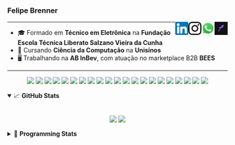<h3>Felipe Brenner</h3>

<a href="https://app.rocketseat.com.br/me/felipebrenner" target="_blank" rel="nofollow"><img align="right" width="30rem" src="./assets/rocketseat-black.png" alt="Rocketseat: @felipebrenner"/></a>
<a href="https://api.whatsapp.com/send?phone=5551995585968" target="_blank" rel="nofollow"><img align="right" width="30rem" src="./assets/whatsapp.png" alt="Whatsapp: +55 51995585968"/></a>
<a href="https://www.instagram.com/felipeobrenner/" target="_blank" rel="nofollow"><img align="right" width="30rem" src="./assets/instagram.png" alt="Instagram: @felipeobrenner"/></a>
<a href="https://www.linkedin.com/in/felipe-de-oliveira-brenner/" target="_blank" rel="nofollow"><img align="right" width="30rem" src="./assets/linkedin.png" alt="LinkedIn: @felipe-de-oliveira-brenner"/></a>

---

- 🎓 Formado em **Técnico em Eletrônica** na **Fundação Escola Técnica Liberato Salzano Vieira da Cunha**
- 📓 Cursando **Ciência da Computação** na **Unisinos**
- 🖥️ Trabalhando na **AB InBev**, com atuação no marketplace B2B **BEES**

---

<p align='center'>
  <img width="35rem" src="https://cdn.jsdelivr.net/gh/devicons/devicon/icons/react/react-original.svg" />
  <img width="35rem" src="https://cdn.jsdelivr.net/gh/devicons/devicon/icons/nextjs/nextjs-line.svg" />
  <img width="35rem" src="https://cdn.jsdelivr.net/gh/devicons/devicon/icons/javascript/javascript-plain.svg" />
  <img width="35rem" src="https://cdn.jsdelivr.net/gh/devicons/devicon/icons/typescript/typescript-plain.svg" />
  <img width="35rem" src="https://cdn.jsdelivr.net/gh/devicons/devicon/icons/jest/jest-plain.svg" />
  <img width="35rem" src="https://cdn.jsdelivr.net/gh/devicons/devicon/icons/redux/redux-original.svg" />
  <img width="35rem" src="https://cdn.jsdelivr.net/gh/devicons/devicon/icons/storybook/storybook-original.svg" />
  <img width="35rem" src="https://cdn.jsdelivr.net/gh/devicons/devicon/icons/sass/sass-original.svg" />
  <img width="35rem" src="https://cdn.jsdelivr.net/gh/devicons/devicon/icons/materialui/materialui-plain.svg" />
  <img width="35rem" src="https://cdn.jsdelivr.net/gh/devicons/devicon/icons/css3/css3-plain.svg" />
  <img width="35rem" src="https://cdn.jsdelivr.net/gh/devicons/devicon/icons/html5/html5-plain.svg" />
  <img width="35rem" src="https://cdn.jsdelivr.net/gh/devicons/devicon/icons/docker/docker-plain.svg" />
  <img width="35rem" src="https://cdn.jsdelivr.net/gh/devicons/devicon/icons/azure/azure-original.svg" />
  <img width="35rem" src="https://cdn.jsdelivr.net/gh/devicons/devicon/icons/vscode/vscode-original.svg" />
  <img width="35rem" src="https://cdn.jsdelivr.net/gh/devicons/devicon/icons/git/git-original.svg" />
  <img width="35rem" src="https://cdn.jsdelivr.net/gh/devicons/devicon/icons/yarn/yarn-original.svg" />
  <img width="35rem" src="https://cdn.jsdelivr.net/gh/devicons/devicon/icons/npm/npm-original-wordmark.svg" />
  <img width="35rem" src="https://cdn.jsdelivr.net/gh/devicons/devicon/icons/microsoftsqlserver/microsoftsqlserver-plain.svg" />
  <img width="35rem" src="https://cdn.jsdelivr.net/gh/devicons/devicon/icons/oracle/oracle-original.svg" />
  <img width="35rem" src="https://cdn.jsdelivr.net/gh/devicons/devicon/icons/linux/linux-plain.svg" />
  <img width="35rem" src="https://cdn.jsdelivr.net/gh/devicons/devicon/icons/ubuntu/ubuntu-plain.svg" />
</p>

<details open>
  <summary>📈 <b>GitHub Stats</b></summary>
  <br>
  <p align="center">
  <img src="https://github-readme-stats.vercel.app/api?username=felipebrenner&show_icons=true&theme=dark"/>
  <img src="https://github-readme-stats.vercel.app/api/top-langs/?username=felipebrenner&layout=compact&theme=dark">
  </p>

</details>

<details>
  <summary>🤖 <b>Programming Stats</b></summary>
  <br/>

  <!--START_SECTION:waka-->
![Code Time](http://img.shields.io/badge/Code%20Time-3%2C121%20hrs%2010%20mins-blue)

**🐱 My GitHub Data** 

> 📦 460.2 kB Used in GitHub's Storage 
 > 
> 🏆 59 Contributions in the Year 2024
 > 
> 🚫 Not Opted to Hire
 > 
> 📜 29 Public Repositories 
 > 
> 🔑 6 Private Repositories 
 > 
**I'm an Early 🐤** 

```text
🌞 Morning                164 commits         ███░░░░░░░░░░░░░░░░░░░░░░   13.29 % 
🌆 Daytime                481 commits         ██████████░░░░░░░░░░░░░░░   38.98 % 
🌃 Evening                554 commits         ███████████░░░░░░░░░░░░░░   44.89 % 
🌙 Night                  35 commits          █░░░░░░░░░░░░░░░░░░░░░░░░   02.84 % 
```
📅 **I'm Most Productive on Wednesday** 

```text
Monday                   207 commits         ████░░░░░░░░░░░░░░░░░░░░░   16.77 % 
Tuesday                  180 commits         ████░░░░░░░░░░░░░░░░░░░░░   14.59 % 
Wednesday                218 commits         ████░░░░░░░░░░░░░░░░░░░░░   17.67 % 
Thursday                 154 commits         ███░░░░░░░░░░░░░░░░░░░░░░   12.48 % 
Friday                   137 commits         ███░░░░░░░░░░░░░░░░░░░░░░   11.10 % 
Saturday                 159 commits         ███░░░░░░░░░░░░░░░░░░░░░░   12.88 % 
Sunday                   179 commits         ████░░░░░░░░░░░░░░░░░░░░░   14.51 % 
```


📊 **This Week I Spent My Time On** 

```text
💬 Programming Languages: 
TypeScript               16 hrs 23 mins      ███████████████░░░░░░░░░░   59.12 % 
Other                    5 hrs 11 mins       █████░░░░░░░░░░░░░░░░░░░░   18.73 % 
Text                     4 hrs 20 mins       ████░░░░░░░░░░░░░░░░░░░░░   15.67 % 
JSON                     41 mins             █░░░░░░░░░░░░░░░░░░░░░░░░   02.50 % 
Bash                     27 mins             ░░░░░░░░░░░░░░░░░░░░░░░░░   01.66 % 

🔥 Editors: 
VS Code                  27 hrs 42 mins      █████████████████████████   100.00 % 

🐱‍💻 Projects: 
academic-recommendation-s15 hrs 5 mins       ██████████████░░░░░░░░░░░   54.45 % 
tradutores               6 hrs 13 mins       ██████░░░░░░░░░░░░░░░░░░░   22.48 % 
web-link-order-tracking  3 hrs 37 mins       ███░░░░░░░░░░░░░░░░░░░░░░   13.07 % 
nfa-post-sales           55 mins             █░░░░░░░░░░░░░░░░░░░░░░░░   03.33 % 
typescript               30 mins             ░░░░░░░░░░░░░░░░░░░░░░░░░   01.85 % 

💻 Operating System: 
Linux                    27 hrs 29 mins      █████████████████████████   99.17 % 
Windows                  13 mins             ░░░░░░░░░░░░░░░░░░░░░░░░░   00.83 % 
```

**I Mostly Code in TypeScript** 

```text
TypeScript               15 repos            ██████████░░░░░░░░░░░░░░░   40.54 % 
JavaScript               4 repos             ███░░░░░░░░░░░░░░░░░░░░░░   10.81 % 
Python                   3 repos             ██░░░░░░░░░░░░░░░░░░░░░░░   08.11 % 
C                        3 repos             ██░░░░░░░░░░░░░░░░░░░░░░░   08.11 % 
SystemVerilog            1 repo              █░░░░░░░░░░░░░░░░░░░░░░░░   02.70 % 
```




 Last Updated on 19/10/2024 02:49:46 UTC
<!--END_SECTION:waka-->
</details>
